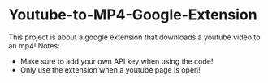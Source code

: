 # Youtube-to-MP4-Google-Extension
This project is about a google extension that downloads a youtube video to an mp4!
Notes:
- Make sure to add your own API key when using the code!
- Only use the extension when a youtube page is open!
